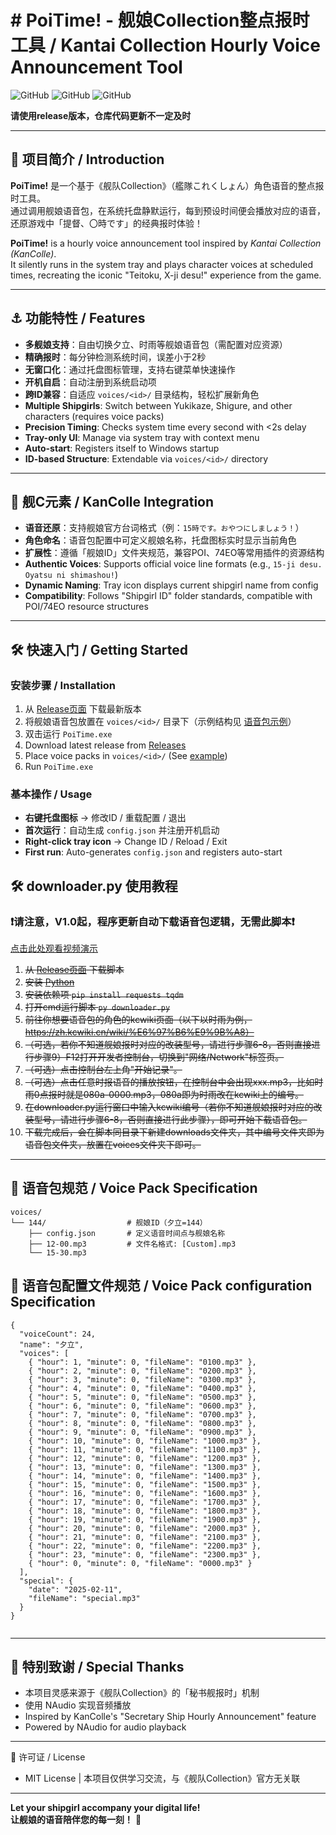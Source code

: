 # # PoiTime! - 舰娘Collection整点报时工具 / Kantai Collection Hourly Voice Announcement Tool

![GitHub](https://img.shields.io/badge/Language-C%23-blue) 
![GitHub](https://img.shields.io/badge/Platform-Windows-lightgrey) 
![GitHub](https://img.shields.io/badge/Version-1.2.0-green)

**请使用release版本，仓库代码更新不一定及时**

---

## 🌸 项目简介 / Introduction  

**PoiTime!** 是一个基于《舰队Collection》（艦隊これくしょん）角色语音的整点报时工具。  
通过调用舰娘语音包，在系统托盘静默运行，每到预设时间便会播放对应的语音，还原游戏中「提督、〇時です」的经典报时体验！  

**PoiTime!** is a hourly voice announcement tool inspired by *Kantai Collection (KanColle)*.  
It silently runs in the system tray and plays character voices at scheduled times, recreating the iconic "Teitoku, X-ji desu!" experience from the game.

---

## ⚓ 功能特性 / Features  

- **多舰娘支持**：自由切换夕立、时雨等舰娘语音包（需配置对应资源）  
- **精确报时**：每分钟检测系统时间，误差小于2秒  
- **无窗口化**：通过托盘图标管理，支持右键菜单快速操作  
- **开机自启**：自动注册到系统启动项  
- **跨ID兼容**：自适应 `voices/<id>/` 目录结构，轻松扩展新角色  
- **Multiple Shipgirls**: Switch between Yukikaze, Shigure, and other characters (requires voice packs)  
- **Precision Timing**: Checks system time every second with <2s delay  
- **Tray-only UI**: Manage via system tray with context menu  
- **Auto-start**: Registers itself to Windows startup  
- **ID-based Structure**: Extendable via `voices/<id>/` directory

---

## 🚢 舰C元素 / KanColle Integration  

- **语音还原**：支持舰娘官方台词格式（例：`15時です。おやつにしましょう！`）  
- **角色命名**：语音包配置中可定义舰娘名称，托盘图标实时显示当前角色  
- **扩展性**：遵循「舰娘ID」文件夹规范，兼容POI、74EO等常用插件的资源结构  
- **Authentic Voices**: Supports official voice line formats (e.g., `15-ji desu. Oyatsu ni shimashou!`)  
- **Dynamic Naming**: Tray icon displays current shipgirl name from config  
- **Compatibility**: Follows "Shipgirl ID" folder standards, compatible with POI/74EO resource structures

---

## 🛠️ 快速入门 / Getting Started  

### 安装步骤 / Installation  

1. 从 [Release页面](https://github.com/YQWhite/PoiTime/releases) 下载最新版本  
2. 将舰娘语音包放置在 `voices/<id>/` 目录下（示例结构见 [语音包示例](https://github.com/YQWhite/PoiTime/tree/main/voices/144)）  
3. 双击运行 `PoiTime.exe`  
4. Download latest release from [Releases](https://github.com/YQWhite/PoiTime/releases)  
5. Place voice packs in `voices/<id>/` (See [example](https://github.com/YQWhite/PoiTime/tree/main/voices/144))  
6. Run `PoiTime.exe`

### 基本操作 / Usage  

- **右键托盘图标** → 修改ID / 重载配置 / 退出  
- **首次运行**：自动生成 `config.json` 并注册开机启动  
- **Right-click tray icon** → Change ID / Reload / Exit  
- **First run**: Auto-generates `config.json` and registers auto-start

## 🛠️ downloader.py 使用教程

### ❗请注意，V1.0起，程序更新自动下载语音包逻辑，无需此脚本❗

[点击此处观看视频演示](https://YQWhite.github.io/PoiTime/)

1. ~~从 [Release页面](https://github.com/YQWhite/PoiTime/releases) 下载脚本~~
2. ~~安装 [Python](https://www.python.org/downloads/)~~
3. ~~安装依赖项 ``pip install requests tqdm``~~
4. ~~打开cmd运行脚本 ``py downloader.py``~~
5. ~~前往你想要语音包的角色的kcwiki页面（以下以时雨为例，https://zh.kcwiki.cn/wiki/%E6%97%B6%E9%9B%A8）~~
6. ~~（可选，若你不知道舰娘报时对应的改装型号，请进行步骤6-8，否则直接进行步骤9）F12打开开发者控制台，切换到"网络/Network"标签页。~~
7. ~~（可选）点击控制台左上角"开始记录"。~~
8. ~~（可选）点击任意时报语音的播放按钮，在控制台中会出现xxx.mp3，比如时雨0点报时就是080a-0000.mp3，080a即为时雨改在kcwiki上的编号。~~
9. ~~在downloader.py运行窗口中输入kcwiki编号（若你不知道舰娘报时对应的改装型号，请进行步骤6-8，否则直接进行此步骤），即可开始下载语音包。~~
10. ~~下载完成后，会在脚本同目录下新建downloads文件夹，其中编号文件夹即为语音包文件夹，放置在voices文件夹下即可。~~

---

## 📂 语音包规范 / Voice Pack Specification  

```plaintext
voices/
└── 144/                  # 舰娘ID（夕立=144）
    ├── config.json       # 定义语音时间点与舰娘名称
    ├── 12-00.mp3         # 文件名格式: [Custom].mp3
    └── 15-30.mp3
```

## 📂 语音包配置文件规范 / Voice Pack configuration Specification  

```plaintext
{
  "voiceCount": 24,
  "name": "夕立",
  "voices": [
    { "hour": 1, "minute": 0, "fileName": "0100.mp3" },
    { "hour": 2, "minute": 0, "fileName": "0200.mp3" },
    { "hour": 3, "minute": 0, "fileName": "0300.mp3" },
    { "hour": 4, "minute": 0, "fileName": "0400.mp3" },
    { "hour": 5, "minute": 0, "fileName": "0500.mp3" },
    { "hour": 6, "minute": 0, "fileName": "0600.mp3" },
    { "hour": 7, "minute": 0, "fileName": "0700.mp3" },
    { "hour": 8, "minute": 0, "fileName": "0800.mp3" },
    { "hour": 9, "minute": 0, "fileName": "0900.mp3" },
    { "hour": 10, "minute": 0, "fileName": "1000.mp3" },
    { "hour": 11, "minute": 0, "fileName": "1100.mp3" },
    { "hour": 12, "minute": 0, "fileName": "1200.mp3" },
    { "hour": 13, "minute": 0, "fileName": "1300.mp3" },
    { "hour": 14, "minute": 0, "fileName": "1400.mp3" },
    { "hour": 15, "minute": 0, "fileName": "1500.mp3" },
    { "hour": 16, "minute": 0, "fileName": "1600.mp3" },
    { "hour": 17, "minute": 0, "fileName": "1700.mp3" },
    { "hour": 18, "minute": 0, "fileName": "1800.mp3" },
    { "hour": 19, "minute": 0, "fileName": "1900.mp3" },
    { "hour": 20, "minute": 0, "fileName": "2000.mp3" },
    { "hour": 21, "minute": 0, "fileName": "2100.mp3" },
    { "hour": 22, "minute": 0, "fileName": "2200.mp3" },
    { "hour": 23, "minute": 0, "fileName": "2300.mp3" },
    { "hour": 0, "minute": 0, "fileName": "0000.mp3" }
  ],
  "special": {
    "date": "2025-02-11",
    "fileName": "special.mp3"
  }
}


```

---

## 🎉 特别致谢 / Special Thanks

- 本项目灵感来源于《舰队Collection》的「秘书舰报时」机制
- 使用 NAudio 实现音频播放
- Inspired by KanColle's "Secretary Ship Hourly Announcement" feature
- Powered by NAudio for audio playback

---

📜 许可证 / License

- MIT License | 本项目仅供学习交流，与《舰队Collection》官方无关联

---

**Let your shipgirl accompany your digital life!**  
**让舰娘的语音陪伴您的每一刻！** 🌸
